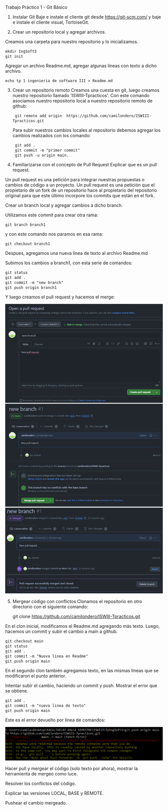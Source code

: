 
Trabajo Práctico 1 - Git Básico
1.  Instalar Git
Baje e instale el cliente git desde  https://git-scm.com/ y baje e instale el cliente visual, TortoiseGit. 

2. Crear un repositorio local y agregar archivos.

Creamos una carpeta para nuestro repositorio y lo inicializamos.
	
	mkdir IngSoft3 
	git init
	
Agregar un archivo Readme.md, agregar algunas líneas con texto a dicho archivo.
	
	echo tp 1 ingenieria de software III > Readme.md
	
	
3. Crear un repositorio remoto
	Creamos una cuesta en git, luego creamos nuestro repositorio llamado 'ISWIII-Tpracticos'. 
	Con este comando asociamos nuestro repositorio local a nuestro repositorio remoto de github:
	
		git remote add origin  https://github.com/camilondero/ISWIII-Tpracticos.git 
		
	Para subir nuestros cambios locales al repositorio debemos agregar los cambios realizados con los comando: 
		
		git add . 
		git commit -m "primer commit"  
		git push -u origin main. 
	
4. Familiarizarse con el concepto de Pull Request
Explicar que es un pull request.
		
Un pull request es una petición para integrar nuestras propuestas o cambios de código a un proyecto.
Un pull request es una petición que el propietario de un fork de un repositorio hace al propietario del repositorio original para que este último incorpore los commits que están en el fork.
	
Crear un branch local y agregar cambios a dicho branch.

Utilizamos este commit para crear otra rama:
	
	git branch branch1 
y con este comando nos paramos en esa rama: 

	git checkout branch1
Despues, agregamos una nueva linea de texto al archivo Readme.md
		
Subimos los cambios a branch1, con esta serie de comandos:
	
	git status
	git add .
	git commit -m "new branch"
	git push origin branch1

Y luego creamos el pull request y hacemos el merge:
		
![Image text](https://github.com/camilondero/ISWIII-Tpracticos/blob/main/Images/PR%201.png)
![Image text](https://github.com/camilondero/ISWIII-Tpracticos/blob/main/Images/PR2.png)
![Image text](https://github.com/camilondero/ISWIII-Tpracticos/blob/main/Images/PR3.png)


5. Mergear código con conflictos
Clonamos el repositorio en otro directorio con el siguiente comando:
	
	git clone https://github.com/camilondero/ISWIII-Tpracticos.git
	
En el clon inicial, modificamos el Readme.md agregando más texto. Luego, hacemos un  commit y subir el cambio a main a github.
			
	git checkout main
	git status
	git add .
	git commit -m "Nueva linea en Readme"
	git push origin main
	
En el segundo clon también agregamos texto, en las mismas líneas que se modificaron el punto anterior.
	
Intentar subir el cambio, haciendo un commit y push. Mostrar el error que se obtiene.
	
	git add .
	git commit -m "nueva linea de texto"
	git push origin main
	
Este es el error devuelto por línea de comandos: 

![Image text](https://github.com/camilondero/ISWIII-Tpracticos/blob/main/Images/Error.png)
	
	
Hacer pull y mergear el código (solo texto por ahora), mostrar la herramienta de mergeo como luce.
	
	

Resolver los conflictos del código.

	
	
Explicar las versiones LOCAL, BASE y REMOTE.

Pushear el cambio mergeado.

